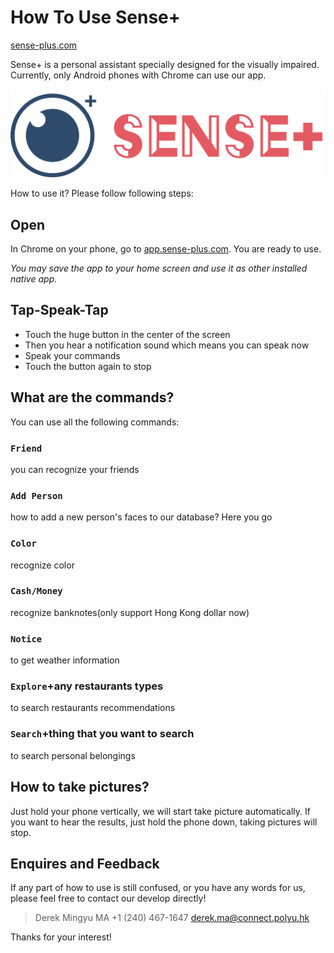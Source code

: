 # How To Use Sense+

[sense-plus.com](http://sense-plus.com)

Sense+ is a personal assistant specially designed for the visually impaired. Currently, only Android phones with Chrome can use our app.

![](../files/LogoWithName.png)

How to use it? Please follow following steps:

## Open

In Chrome on your phone, go to [app.sense-plus.com](http://app.sense-plus.com). You are ready to use.

*You may save the app to your home screen and use it as other installed native app.*

## Tap-Speak-Tap

* Touch the huge button in the center of the screen
* Then you hear a notification sound which means you can speak now
* Speak your commands
* Touch the button again to stop

## What are the commands?

You can use all the following commands:

### `Friend`
you can recognize your friends
### `Add Person`
how to add a new person's faces to our database? Here you go
### `Color`
recognize color
### `Cash/Money`
recognize banknotes(only support Hong Kong dollar now)
### `Notice`
to get weather information
### `Explore`+any restaurants types
to search restaurants recommendations
### `Search`+thing that you want to search
to search personal belongings

## How to take pictures?

Just hold your phone vertically, we will start take picture automatically. If you want to hear the results, just hold the phone down, taking pictures will stop.

## Enquires and Feedback

If any part of how to use is still confused, or you have any words for us, please feel free to contact our develop directly! 
> Derek Mingyu MA
> +1 (240) 467-1647
> derek.ma@connect.polyu.hk

Thanks for your interest!

